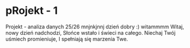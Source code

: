 # pRojekt - 1

Projekt - analiza danych 25/26 mnjnkjnnj
dzień dobry :)
witammmm
Witaj, nowy dzień nadchodzi,
Słońce wstało i świeci na całego.
Niechaj Twój uśmiech promieniuje,
I spełniają się marzenia Twe.
